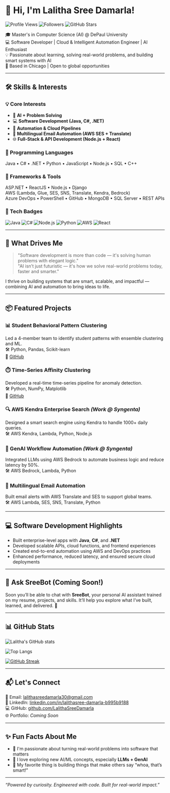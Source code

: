 # 👋 Hi, I'm Lalitha Sree Damarla!

![Profile Views](https://komarev.com/ghpvc/?username=LalithaSreeDamarla&style=flat-square&color=blue)
![Followers](https://img.shields.io/github/followers/LalithaSreeDamarla?style=social)
![GitHub Stars](https://img.shields.io/github/stars/LalithaSreeDamarla?style=social)

🎓 Master's in Computer Science (AI) @ DePaul University  
💻 Software Developer | Cloud & Intelligent Automation Engineer | AI Enthusiast  
💡 Passionate about learning, solving real-world problems, and building smart systems with AI  
📍 Based in Chicago | Open to global opportunities

---

## 🛠️ Skills & Interests

### 💡 Core Interests  
- 🧠 **AI + Problem Solving**  
- 💻 **Software Development (Java, C#, .NET)**  
- 🔄 **Automation & Cloud Pipelines**  
- 📩 **Multilingual Email Automation (AWS SES + Translate)**  
- 🌐 **Full-Stack & API Development (Node.js + React)**

### 🧰 Programming Languages  
Java • C# • .NET • Python • JavaScript • Node.js • SQL • C++

### 🚀 Frameworks & Tools  
ASP.NET • ReactJS • Node.js • Django  
AWS (Lambda, Glue, SES, SNS, Translate, Kendra, Bedrock)  
Azure DevOps • PowerShell • GitHub • MongoDB • SQL Server • REST APIs

### 🧪 Tech Badges  
![Java](https://img.shields.io/badge/Java-ED8B00?style=for-the-badge&logo=java&logoColor=white)
![C#](https://img.shields.io/badge/C%23-239120?style=for-the-badge&logo=c-sharp&logoColor=white)
![Node.js](https://img.shields.io/badge/Node.js-339933?style=for-the-badge&logo=nodedotjs&logoColor=white)
![Python](https://img.shields.io/badge/Python-3670A0?style=for-the-badge&logo=python&logoColor=ffdd54)
![AWS](https://img.shields.io/badge/AWS-232F3E?style=for-the-badge&logo=amazon-aws&logoColor=white)
![React](https://img.shields.io/badge/React-20232A?style=for-the-badge&logo=react&logoColor=61DAFB)

---

## 🧠 What Drives Me

> "Software development is more than code — it's solving human problems with elegant logic."  
> "AI isn’t just futuristic — it's how we solve real-world problems today, faster and smarter."

I thrive on building systems that are smart, scalable, and impactful — combining AI and automation to bring ideas to life.

---

## 📦 Featured Projects

### 📊 Student Behavioral Pattern Clustering  
Led a 4-member team to identify student patterns with ensemble clustering and ML.  
🛠️ Python, Pandas, Scikit-learn  
🔗 [GitHub](https://github.com/LalithaSreeDamarla)

### ⏱️ Time-Series Affinity Clustering  
Developed a real-time time-series pipeline for anomaly detection.  
🛠️ Python, NumPy, Matplotlib  
🔗 [GitHub](https://github.com/LalithaSreeDamarla)

### 🔍 AWS Kendra Enterprise Search *(Work @ Syngenta)*  
Designed a smart search engine using Kendra to handle 1000+ daily queries.  
🛠️ AWS Kendra, Lambda, Python, Node.js

### 🤖 GenAI Workflow Automation *(Work @ Syngenta)*  
Integrated LLMs using AWS Bedrock to automate business logic and reduce latency by 50%.  
🛠️ AWS Bedrock, Lambda, Python

### 📩 Multilingual Email Automation  
Built email alerts with AWS Translate and SES to support global teams.  
🛠️ AWS Lambda, SES, SNS, Translate, Python

---

## 💻 Software Development Highlights

- Built enterprise-level apps with **Java**, **C#**, and **.NET**
- Developed scalable APIs, cloud functions, and frontend experiences  
- Created end-to-end automation using AWS and DevOps practices  
- Enhanced performance, reduced latency, and ensured secure cloud deployments

---

## 🤖 Ask SreeBot (Coming Soon!)  
Soon you’ll be able to chat with **SreeBot**, your personal AI assistant trained on my resume, projects, and skills. It’ll help you explore what I’ve built, learned, and delivered. 💬

---

## 📊 GitHub Stats

![Lalitha's GitHub stats](https://github-readme-stats.vercel.app/api?username=LalithaSreeDamarla&show_icons=true&theme=radical&count_private=true)

![Top Langs](https://github-readme-stats.vercel.app/api/top-langs/?username=LalithaSreeDamarla&layout=compact&theme=radical)

[![GitHub Streak](https://github-readme-streak-stats.herokuapp.com?user=LalithaSreeDamarla&theme=radical)](https://git.io/streak-stats)

---

## 📬 Let's Connect

📧 Email: [lalithasreedamarla30@gmail.com](mailto:lalithasreedamarla30@gmail.com)  
💼 LinkedIn: [linkedin.com/in/lalithasree-damarla-b995b9188](https://www.linkedin.com/in/lalithasree-damarla-b995b9188)  
💻 GitHub: [github.com/LalithaSreeDamarla](https://github.com/LalithaSreeDamarla)  
🌐 Portfolio: *Coming Soon*

---

## ✨ Fun Facts About Me

- 🚀 I'm passionate about turning real-world problems into software that matters  
- 🌱 I love exploring new AI/ML concepts, especially **LLMs + GenAI**  
- 🧠 My favorite thing is building things that make others say “whoa, that’s smart!”

---

*“Powered by curiosity. Engineered with code. Built for real-world impact.”*
